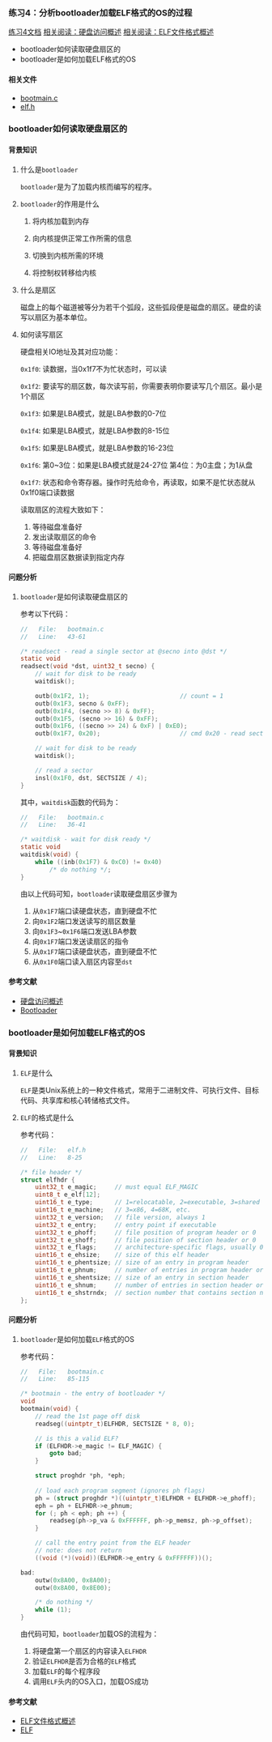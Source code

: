 ### 练习4：分析bootloader加载ELF格式的OS的过程

[练习4文档](https://chyyuu.gitbooks.io/ucore_os_docs/content/lab1/lab1_2_1_4_ex4.html)
[相关阅读：硬盘访问概述](https://chyyuu.gitbooks.io/ucore_os_docs/content/lab1/lab1_3_2_3_dist_accessing.html)
[相关阅读：ELF文件格式概述](https://chyyuu.gitbooks.io/ucore_os_docs/content/lab1/lab1_3_2_4_elf.html)

* bootloader如何读取硬盘扇区的
* bootloader是如何加载ELF格式的OS

#### 相关文件

* [bootmain.c](/ucore/boot/bootmain_c.md)
* [elf.h](/ucore/libs/elf.h)

### bootloader如何读取硬盘扇区的

#### 背景知识

1. 什么是`bootloader`
   
   `bootloader`是为了加载内核而编写的程序。

2. `bootloader`的作用是什么

   1. 将内核加载到内存

   2. 向内核提供正常工作所需的信息

   3. 切换到内核所需的环境

   4. 将控制权转移给内核

3. 什么是扇区
   
   磁盘上的每个磁道被等分为若干个弧段，这些弧段便是磁盘的扇区。硬盘的读写以扇区为基本单位。

4. 如何读写扇区

   硬盘相关IO地址及其对应功能：
   
   `0x1f0`: 读数据，当0x1f7不为忙状态时，可以读

   `0x1f2`: 要读写的扇区数，每次读写前，你需要表明你要读写几个扇区。最小是1个扇区

   `0x1f3`: 如果是LBA模式，就是LBA参数的0-7位

   `0x1f4`: 如果是LBA模式，就是LBA参数的8-15位

   `0x1f5`: 如果是LBA模式，就是LBA参数的16-23位

   `0x1f6`: 第0~3位：如果是LBA模式就是24-27位 第4位：为0主盘；为1从盘

   `0x1f7`: 状态和命令寄存器。操作时先给命令，再读取，如果不是忙状态就从0x1f0端口读数据

   读取扇区的流程大致如下：
   
   1. 等待磁盘准备好
   2. 发出读取扇区的命令
   3. 等待磁盘准备好
   4. 把磁盘扇区数据读到指定内存

#### 问题分析

1. `bootloader`是如何读取硬盘扇区的

   参考以下代码：

   ```c
   //	File:	bootmain.c
   //	Line:	43-61
   
   /* readsect - read a single sector at @secno into @dst */
   static void
   readsect(void *dst, uint32_t secno) {
       // wait for disk to be ready
       waitdisk();
   
       outb(0x1F2, 1);                         // count = 1
       outb(0x1F3, secno & 0xFF);
       outb(0x1F4, (secno >> 8) & 0xFF);
       outb(0x1F5, (secno >> 16) & 0xFF);
       outb(0x1F6, ((secno >> 24) & 0xF) | 0xE0);
       outb(0x1F7, 0x20);                      // cmd 0x20 - read sectors
   
       // wait for disk to be ready
       waitdisk();
   
       // read a sector
       insl(0x1F0, dst, SECTSIZE / 4);
   }
   ```

   其中，`waitdisk`函数的代码为：

   ```c
   //	File:	bootmain.c
   //	Line:	36-41

   /* waitdisk - wait for disk ready */
   static void
   waitdisk(void) {
       while ((inb(0x1F7) & 0xC0) != 0x40)
           /* do nothing */;
   }
   ```

   由以上代码可知，`bootloader`读取硬盘扇区步骤为

   1. 从`0x1F7`端口读硬盘状态，直到硬盘不忙
   2. 向`0x1F2`端口发送读写的扇区数量
   3. 向`0x1F3`~`0x1F6`端口发送LBA参数
   4. 向`0x1F7`端口发送读扇区的指令
   5. 从`0x1F7`端口读硬盘状态，直到硬盘不忙
   6. 从`0x1F0`端口读入扇区内容至`dst`

#### 参考文献

* [硬盘访问概述](https://chyyuu.gitbooks.io/ucore_os_docs/content/lab1/lab1_3_2_3_dist_accessing.html)
* [Bootloader](https://wiki.osdev.org/Bootloader)

### bootloader是如何加载ELF格式的OS

#### 背景知识

1. `ELF`是什么

   `ELF`是类Unix系统上的一种文件格式，常用于二进制文件、可执行文件、目标代码、共享库和核心转储格式文件。

2. `ELF`的格式是什么

   参考代码：

   ```c
   //	File:	elf.h
   //	Line:	8-25

   /* file header */
   struct elfhdr {
       uint32_t e_magic;     // must equal ELF_MAGIC
       uint8_t e_elf[12];
       uint16_t e_type;      // 1=relocatable, 2=executable, 3=shared object, 4=core image
       uint16_t e_machine;   // 3=x86, 4=68K, etc.
       uint32_t e_version;   // file version, always 1
       uint32_t e_entry;     // entry point if executable
       uint32_t e_phoff;     // file position of program header or 0
       uint32_t e_shoff;     // file position of section header or 0
       uint32_t e_flags;     // architecture-specific flags, usually 0
       uint16_t e_ehsize;    // size of this elf header
       uint16_t e_phentsize; // size of an entry in program header
       uint16_t e_phnum;     // number of entries in program header or 0
       uint16_t e_shentsize; // size of an entry in section header
       uint16_t e_shnum;     // number of entries in section header or 0
       uint16_t e_shstrndx;  // section number that contains section name strings
   };
   ```

#### 问题分析

1. `bootloader`是如何加载`ELF`格式的OS

   参考代码：

   ```c
   //	File:	bootmain.c
   //	Line:	85-115

   /* bootmain - the entry of bootloader */
   void
   bootmain(void) {
       // read the 1st page off disk
       readseg((uintptr_t)ELFHDR, SECTSIZE * 8, 0);

       // is this a valid ELF?
       if (ELFHDR->e_magic != ELF_MAGIC) {
           goto bad;
       }

       struct proghdr *ph, *eph;
	   	
       // load each program segment (ignores ph flags)
       ph = (struct proghdr *)((uintptr_t)ELFHDR + ELFHDR->e_phoff);
       eph = ph + ELFHDR->e_phnum;
       for (; ph < eph; ph ++) {
           readseg(ph->p_va & 0xFFFFFF, ph->p_memsz, ph->p_offset);
       }

       // call the entry point from the ELF header
       // note: does not return
       ((void (*)(void))(ELFHDR->e_entry & 0xFFFFFF))();

   bad:
       outw(0x8A00, 0x8A00);
       outw(0x8A00, 0x8E00);

       /* do nothing */
       while (1);
   }
   ```

   由代码可知，`bootloader`加载OS的流程为：

   1. 将硬盘第一个扇区的内容读入`ELFHDR`
   2. 验证`ELFHDR`是否为合格的`ELF`格式
   3. 加载`ELF`的每个程序段
   4. 调用`ELF`头内的OS入口，加载OS成功

#### 参考文献

* [ELF文件格式概述](https://chyyuu.gitbooks.io/ucore_os_docs/content/lab1/lab1_3_2_4_elf.html)
* [ELF](https://wiki.osdev.org/ELF)

